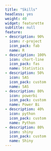 ```yaml
---
title: "Skills"
headless: yes
weight: 40
widget: featurette
subtitle: null
feature:
- description: 90%
  icon: r-project
  icon_pack: fab
  name: R
- description: 100%
  icon: chart-line
  icon_pack: fas
  name: Statistics
- description: 50%
  icon: SAS
  icon_pack: custom
  name: SAS
- description: 80%
  icon: powerbi
  icon_pack: custom
  name: Power Bi
- description: 40%
  icon: python
  icon_pack: custom
  name: Python
- description: 80%
  icon: shiny
  icon_pack: custom
  name: Shiny
---
```

